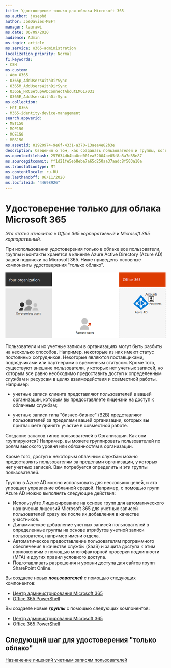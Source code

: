 ```yaml
---
title: Удостоверение только для облака Microsoft 365
ms.author: josephd
author: JoeDavies-MSFT
manager: laurawi
ms.date: 06/09/2020
audience: Admin
ms.topic: article
ms.service: o365-administration
localization_priority: Normal
f1.keywords:
- CSH
ms.custom:
- Adm_O365
- O365p_AddUsersWithDirSync
- O365M_AddUsersWithDirSync
- O365E_HRCSetupAADConnectAboutLM617031
- O365E_AddUsersWithDirSync
ms.collection:
- Ent_O365
- M365-identity-device-management
search.appverid:
- MET150
- MOP150
- MOE150
- MBS150
ms.assetid: 01920974-9e6f-4331-a370-13aea4e82b3e
description: Сведения о том, как создавать пользователей и группы, когда ваша подписка на Microsoft 365 использует удостоверение, доступное только для облака.
ms.openlocfilehash: 257634db4ba8cd001ea52004be05f8a8a7d35e87
ms.sourcegitcommit: ff1d21fe5eb8eba7a65d250aa37aadc8f503a10a
ms.translationtype: MT
ms.contentlocale: ru-RU
ms.lasthandoff: 06/11/2020
ms.locfileid: "44698926"
---
```

# <a name="microsoft-365-cloud-only-identity"></a>Удостоверение только для облака Microsoft 365

*Эта статья относится к Office 365 корпоративный и Microsoft 365 корпоративный.*

При использовании удостоверения только в облаке все пользователи, группы и контакты хранятся в клиенте Azure Active Directory (Azure AD) вашей подписки на Microsoft 365. Ниже приведены основные компоненты удостоверения "только облако".
 
![Основные компоненты удостоверения "только облако"](./media/about-office-365-identity/cloud-only-identity.png)

Пользователи и их учетные записи в организациях могут быть разбиты на несколько способов. Например, некоторые из них имеют статус постоянных сотрудников. Некоторые являются поставщиками, подрядчиками или партнерами с временным статусом. Кроме того, существуют внешние пользователи, у которых нет учетных записей, но которым все равно необходимо предоставить доступ к определенным службам и ресурсам в целях взаимодействия и совместной работы. Например:

- учетные записи клиента представляют пользователей в вашей организации, которым вы предоставляете лицензии на доступ к облачным службам;

- учетные записи типа "бизнес-бизнес" (B2B) представляют пользователей за пределами вашей организации, которых вы приглашаете принять участие в совместной работе.

Создание запасов типов пользователей в Организации. Как они группируются? Например, вы можете группировать пользователей по ролям высокого уровня или обязанностям в организации.

Кроме того, доступ к некоторым облачным службам можно предоставлять пользователям за пределами организации, у которых нет учетных записей. Вам потребуется определить и эти группы пользователей.

Группы в Azure AD можно использовать для нескольких целей, и это упрощает управление облачной средой. Например, с помощью групп Azure AD можно выполнять следующие действия:

- Используйте Лицензирование на основе групп для автоматического назначения лицензий Microsoft 365 для учетных записей пользователей сразу же после их добавления в качестве участников.
- Динамическое добавление учетных записей пользователей в определенные группы на основе атрибутов учетной записи пользователя, например имени отдела.
- Автоматическое предоставление пользователям программного обеспечения в качестве службы (SaaS) и защита доступа к этим приложениям с помощью многофакторной проверки подлинности (MFA) и других правил условного доступа.
- Подготавливать разрешения и уровни доступа для сайтов групп SharePoint Online.

Вы создаете новых ***пользователей*** с помощью следующих компонентов:

- [Центр администрирования Microsoft 365](https://docs.microsoft.com/office365/admin/add-users/add-users)
- [Office 365 PowerShell](https://docs.microsoft.com/office365/enterprise/powershell/create-user-accounts-with-office-365-powershell)

Вы создаете новые ***группы*** с помощью следующих компонентов:

- [Центр администрирования Microsoft 365](https://docs.microsoft.com/office365/admin/create-groups/create-groups)
- [Office 365 PowerShell](https://docs.microsoft.com/office365/enterprise/powershell/manage-office-365-groups-with-powershell)


## <a name="next-step-for-cloud-only-identity"></a>Следующий шаг для удостоверения "только облако"

[Назначение лицензий учетным записям пользователей](assign-licenses-to-user-accounts.md)
